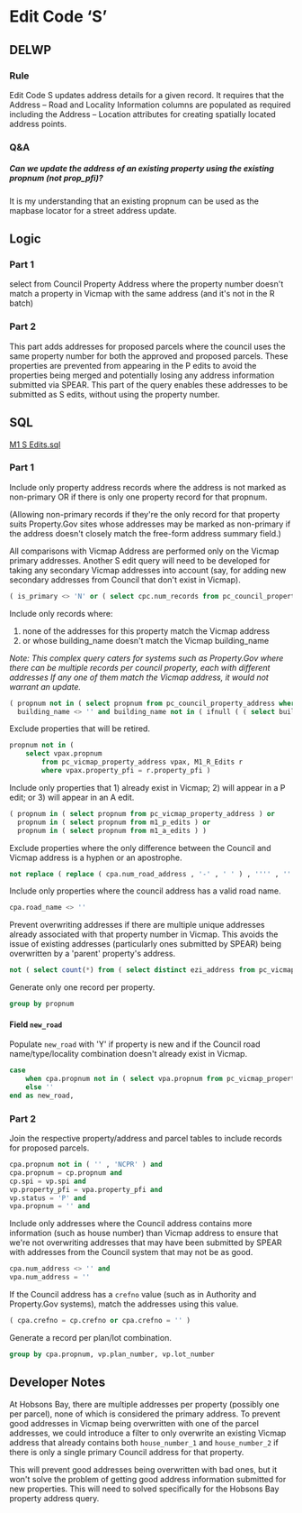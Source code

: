 # Edit Code ‘S’

## DELWP

### Rule

Edit Code S updates address details for a given record. It requires that the Address – Road and Locality Information columns are populated as required including the Address – Location attributes for creating spatially located address points.

### Q&A

##### Can we update the address of an existing property using the existing propnum (not prop_pfi)?

It is my understanding that an existing propnum can be used as the mapbase locator for a street address update.

## Logic

### Part 1

select from Council Property Address where the property number doesn't match a property in Vicmap with the same address (and it's not in the R batch)

### Part 2

This part adds addresses for proposed parcels where the council uses the same property number for both the approved and proposed parcels. These properties are prevented from appearing in the P edits to avoid the properties being merged and potentially losing any address information submitted via SPEAR. This part of the query enables these addresses to be submitted as S edits, without using the property number.

## SQL

[M1 S Edits.sql](https://github.com/groundtruth/PoziConnectConfig/blob/master/~Shared/SQL/M1%20S%20Edits.sql)

### Part 1

Include only property address records where the address is not marked as non-primary OR if there is only one property record for that propnum.

(Allowing non-primary records if they're the only record for that property suits Property.Gov sites whose addresses may be marked as non-primary if the address doesn't closely match the free-form address summary field.)

All comparisons with Vicmap Address are performed only on the Vicmap primary addresses. Another S edit query will need to be developed for taking any secondary Vicmap addresses into account (say, for adding new secondary addresses from Council that don't exist in Vicmap).

```sql
( is_primary <> 'N' or ( select cpc.num_records from pc_council_property_count cpc where cpc.propnum = cpa.propnum ) = 1 ) and
```

Include only records where:

1. none of the addresses for this property match the Vicmap address
2. or whose building_name doesn't match the Vicmap building_name

*Note: This complex query caters for systems such as Property.Gov where there can be multiple records per council property, each with different addresses If any one of them match the Vicmap address, it would not warrant an update.*

```sql
( propnum not in ( select propnum from pc_council_property_address where num_road_address in ( select num_road_address from pc_vicmap_property_address vpax where vpax.propnum = cpa.propnum and vpax.is_primary = 'Y' ) ) or
  building_name <> '' and building_name not in ( ifnull ( ( select building_name from pc_vicmap_property_address vpax where vpax.propnum = cpa.propnum and vpax.is_primary = 'Y' ) , '' ) ) ) )
```

Exclude properties that will be retired.

```sql
propnum not in (
    select vpax.propnum
        from pc_vicmap_property_address vpax, M1_R_Edits r
        where vpax.property_pfi = r.property_pfi )
```

Include only properties that 1) already exist in Vicmap; 2) will appear in a P edit; or 3) will appear in an A edit.

```sql
( propnum in ( select propnum from pc_vicmap_property_address ) or
  propnum in ( select propnum from m1_p_edits ) or
  propnum in ( select propnum from m1_a_edits ) )
```

Exclude properties where the only difference between the Council and Vicmap address is a hyphen or an apostrophe.

```sql
not replace ( replace ( cpa.num_road_address , '-' , ' ' ) , '''' , '' ) = ifnull ( replace ( replace ( vpa.num_road_address , '-' , ' ' ) , '''' , '' ) , '' )
```

Include only properties where the council address has a valid road name.

```sql
cpa.road_name <> ''
```

Prevent overwriting addresses if there are multiple unique addresses already associated with that property number in Vicmap. This avoids the issue of existing addresses (particularly ones submitted by SPEAR) being overwritten by a 'parent' property's address.

```sql
not ( select count(*) from ( select distinct ezi_address from pc_vicmap_property_address vpax where vpax.propnum = cpa.propnum ) ) > 1
```

Generate only one record per property.

```sql
group by propnum
```

#### Field `new_road`

Populate `new_road` with 'Y' if property is new and if the Council road name/type/locality combination doesn't already exist in Vicmap.

```sql
case
    when cpa.propnum not in ( select vpa.propnum from pc_vicmap_property_address vpa ) and ( cpa.road_name || ' ' || cpa.road_type || ' ' || cpa.locality_name ) not in ( select vpa.road_name || ' ' || vpa.road_type || ' ' || vpa.locality_name from pc_vicmap_property_address vpa ) then 'Y'
    else ''
end as new_road,
```

### Part 2

Join the respective property/address and parcel tables to include records for proposed parcels.

```sql
cpa.propnum not in ( '' , 'NCPR' ) and
cpa.propnum = cp.propnum and
cp.spi = vp.spi and    
vp.property_pfi = vpa.property_pfi and
vp.status = 'P' and
vpa.propnum = '' and
```

Include only addresses where the Council address contains more information (such as house number) than Vicmap address to ensure that we're not overwriting addresses that may have been submitted by SPEAR with addresses from the Council system that may not be as good.

```sql
cpa.num_address <> '' and
vpa.num_address = ''
```

If the Council address has a `crefno` value (such as in Authority and Property.Gov systems), match the addresses using this value.

```sql
( cpa.crefno = cp.crefno or cpa.crefno = '' )
```

Generate a record per plan/lot combination.

```sql
group by cpa.propnum, vp.plan_number, vp.lot_number
```

## Developer Notes

At Hobsons Bay, there are multiple addresses per property (possibly one per parcel), none of which is considered the primary address. To prevent good addresses in Vicmap being overwritten with one of the parcel addresses, we could introduce a filter to only overwrite an existing Vicmap address that already contains both `house_number_1` and `house_number_2` if there is only a single primary Council address for that property.

This will prevent good addresses being overwritten with bad ones, but it won't solve the problem of getting good address information submitted for new properties. This will need to solved specifically for the Hobsons Bay property address query.
